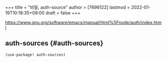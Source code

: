 +++
title = "비밀, auth-source"
author = [7696122]
lastmod = 2022-01-19T10:18:35+09:00
draft = false
+++

<https://www.gnu.org/software/emacs/manual/html%5Fnode/auth/index.html>  


## auth-sources {#auth-sources}

```elisp
(use-package! auth-sources)
```
